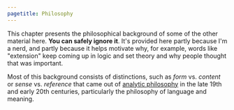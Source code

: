 ```yaml
---
pagetitle: Philosophy
---
```

This chapter presents the philosophical background of some of the other material here.  **You can safely ignore it**.  It's provided here partly because I'm a nerd, and partly because it helps motivate why, for example, words like "extension" keep coming up in logic and set theory and why people thought that was important.

Most of this background consists of distinctions, such as *form* vs. *content* or *sense* vs. *reference* that came out of [analytic philosophy](https://en.wikipedia.org/wiki/Analytic_philosophy) in the late 19th and early 20th centuries, particularly the philosophy of language and meaning.